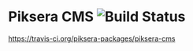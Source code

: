 # Piksera CMS ![Build Status](https://api.travis-ci.org/piksera-packages/piksera-cms.svg?branch=master)
https://travis-ci.org/piksera-packages/piksera-cms
